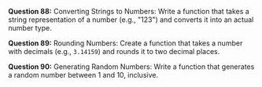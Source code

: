 **Question 88:** Converting Strings to Numbers: Write a function that takes a string representation of a number (e.g., "123") and converts it into an actual number type.

**Question 89:** Rounding Numbers: Create a function that takes a number with decimals (e.g., `3.14159`) and rounds it to two decimal places.

**Question 90:** Generating Random Numbers: Write a function that generates a random number between 1 and 10, inclusive.
